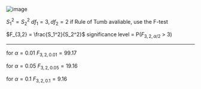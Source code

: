 ![image](https://github.com/user-attachments/assets/aa5157cd-b5c4-4609-9c1e-fc3e6c49b5b7)

$S_1^2 = S_2^2$   $df_1 = 3 , df_2 = 2$
if Rule of Tumb avaliable, use the F-test

$F_{3,2} = \frac{S_1^2}{S_2^2}$
significance level = P($F_{3,2,\alpha/2}$ > 3)

---

for $\alpha = 0.01$
$F_{3,2,0.01} = 99.17$

for $\alpha = 0.05$
$F_{3,2,0.05} = 19.16$


for $\alpha = 0.1$
$F_{3,2,0.1} = 9.16$
